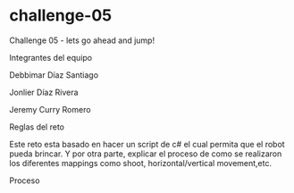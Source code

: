 # challenge-05

Challenge 05 - lets go ahead and jump!

Integrantes del equipo

Debbimar Díaz Santiago

Jonlier Díaz Rivera

Jeremy Curry Romero

Reglas del reto

Este reto esta basado en hacer un script de c# el cual permita que el robot pueda brincar. Y por otra parte, explicar el proceso de como se realizaron los diferentes mappings como shoot, horizontal/vertical movement,etc.

Proceso
